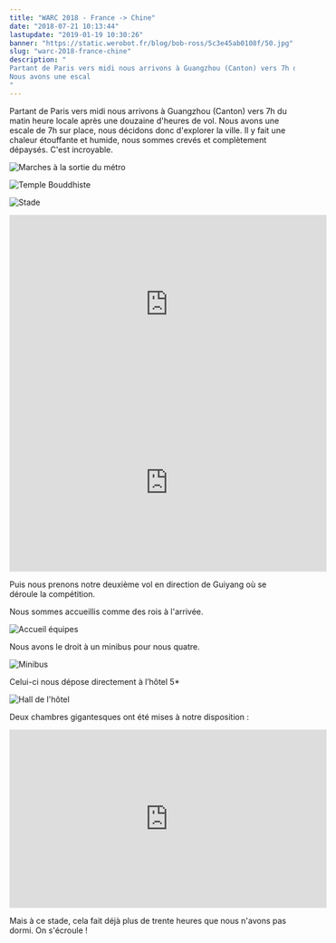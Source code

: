 ```yaml
---
title: "WARC 2018 - France -> Chine"
date: "2018-07-21 10:13:44"
lastupdate: "2019-01-19 10:30:26"
banner: "https://static.werobot.fr/blog/bob-ross/5c3e45ab0108f/50.jpg"
slug: "warc-2018-france-chine"
description: " 
Partant de Paris vers midi nous arrivons à Guangzhou (Canton) vers 7h du matin heure locale après une douzaine d'heures de vol.
Nous avons une escal
"
---
```

Partant de Paris vers midi nous arrivons à Guangzhou (Canton) vers 7h du matin heure locale après une douzaine d'heures de vol.
Nous avons une escale de 7h sur place, nous décidons donc d'explorer la ville.
Il y fait une chaleur étouffante et humide, nous sommes crevés et complètement dépaysés. C'est incroyable.

![Marches à la sortie du métro](https://static.werobot.fr/blog/bob-ross/5c3e45ad2904e/50.jpg "Marches à la sortie du métro")

![Temple Bouddhiste](https://static.werobot.fr/blog/bob-ross/5c3e45ab0108f/50.jpg "Temple Bouddhiste")

![Stade](https://static.werobot.fr/blog/bob-ross/5c3e45b2ad35f/50.jpg "Stade")

<iframe width="560" height="315" src="https://www.youtube-nocookie.com/embed/yG1PK0R4JCg" frameborder="0" allow="accelerometer; autoplay; encrypted-media; gyroscope; picture-in-picture" allowfullscreen></iframe>

<iframe width="560" height="315" src="https://www.youtube-nocookie.com/embed/rm1c7Io3DsE" frameborder="0" allow="accelerometer; autoplay; encrypted-media; gyroscope; picture-in-picture" allowfullscreen></iframe>

Puis nous prenons notre deuxième vol en direction de Guiyang où se déroule la compétition.

Nous sommes accueillis comme des rois à l'arrivée.

![Accueil équipes](https://static.werobot.fr/blog/bob-ross/5c3e45b5018c8/50.jpg "Accueil équipes")

Nous avons le droit à un minibus pour nous quatre.

![Minibus](https://static.werobot.fr/blog/bob-ross/5c3e45b738e9b/50.jpg "Minibus")

Celui-ci nous dépose directement à l’hôtel 5*

![Hall de l'hôtel](https://static.werobot.fr/blog/bob-ross/5c3e45be54409/50.jpg "Hall de l'hôtel")

Deux chambres gigantesques ont été mises à notre disposition :

<iframe width="560" height="315" src="https://www.youtube-nocookie.com/embed/O11lcqF1lmc" frameborder="0" allow="accelerometer; autoplay; encrypted-media; gyroscope; picture-in-picture" allowfullscreen></iframe>

Mais à ce stade, cela fait déjà plus de trente heures que nous n'avons pas dormi. On s'écroule !
    